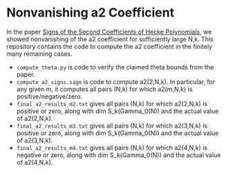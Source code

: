# Nonvanishing a2 Coefficient

In the paper [Signs of the Second Coefficients of Hecke Polynomials](https://arxiv.org/abs/2407.10951), we showed nonvanishing of the a2 coefficient for sufficiently large N,k.
This repository contains the code to compute the a2 coefficient in the finitely many remaining cases. 

- `compute_theta.py` is code to verify the claimed theta bounds from the paper. 
- `compute_a2_signs.sage` is code to compute a2(2,N,k). In particular, for any given m, it computes all pairs (N,k) for which a2(m,N,k) is positive/negative/zero.
- `final_a2_results_m2.txt` gives all pairs (N,k) for which a2(2,N,k) is positive or zero, along with dim S_k(Gamma_0(N)) and the actual value of a2(2,N,k). 
- `final_a2_results_m3.txt` gives all pairs (N,k) for which a2(3,N,k) is positive or zero, along with dim S_k(Gamma_0(N)) and the actual value of a2(3,N,k). 
- `final_a2_results_m4.txt` gives all pairs (N,k) for which a2(4,N,k) is negative or zero, along with dim S_k(Gamma_0(N)) and the actual value of a2(4,N,k). 
